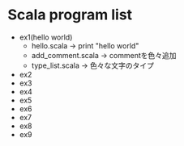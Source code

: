 # Scala program list  
- ex1(hello world)  
  - hello.scala -> print "hello world"
  - add_comment.scala -> commentを色々追加
  - type_list.scala -> 色々な文字のタイプ
- ex2  
- ex3  
- ex4  
- ex5  
- ex6  
- ex7  
- ex8  
- ex9  
